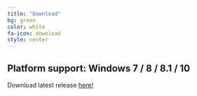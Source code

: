 ```yaml
---
title: "Download"
bg: green
color: white
fa-icon: download
style: center
---
```


## Platform support: Windows 7 / 8 / 8.1 / 10

Download latest release [here!](https://github.com/bbougot/TVShow/releases/download/1.0.0/TVShowInstaller.exe)